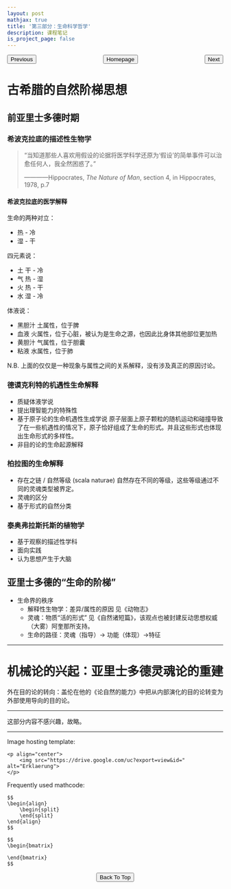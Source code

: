 ```yaml
---
layout: post
mathjax: true
title: '第三部分：生命科学哲学'
description: 课程笔记
is_project_page: false
---
```



<p style="text-align:center;">
<button type="button" onclick="window.location.href='index.html';">Homepage</button>
<span style="float:left;"><button type="button" onclick="window.location.href='PartII.html';">Previous</button></span>
<span style="float:right;"><button type="button" onclick="window.location.href='PartIV.html';">Next</button></span>
</p>

# 古希腊的自然阶梯思想
## 前亚里士多德时期
### 希波克拉底的描述性生物学
> “当知道那些人喜欢用假设的论据将医学科学还原为‘假设’的简单事件可以治愈任何人，我全然困惑了。”
>
> ————Hippocrates, _The Nature of Man_, section 4, in Hippocrates, 1978, p.7

#### 希波克拉底的医学解释
生命的两种对立：
* 热 - 冷
* 湿 - 干

四元素说：
* 土
  干 - 冷
* 气
  热 - 湿
* 火
  热 - 干
* 水
  湿 - 冷

体液说：
* 黑胆汁
  土属性，位于脾
* 血液
  火属性，位于心脏，被认为是生命之源，也因此比身体其他部位更加热
* 黄胆汁
  气属性，位于胆囊
* 粘液
  水属性，位于肺

N.B. 上面的仅仅是一种现象与属性之间的关系解释，没有涉及真正的原因讨论。

### 德谟克利特的机遇性生命解释
* 质疑体液学说
* 提出理智能力的特殊性
* 基于原子论的生命机遇性生成学说
  原子层面上原子颗粒的随机运动和碰撞导致了在一些机遇性的情况下，原子恰好组成了生命的形式。并且这些形式也体现出生命形式的多样性。
* 非目的论的生命起源解释

### 柏拉图的生命解释
* 存在之链 / 自然等级 (scala naturae)
  自然存在不同的等级，这些等级通过不同的灵魂类型被界定。
* 灵魂的区分
* 基于形式的自然分类

### 泰奥弗拉斯托斯的植物学
* 基于观察的描述性学科
* 面向实践
* 认为思想产生于大脑

## 亚里士多德的“生命的阶梯”
* 生命界的秩序
  * 解释性生物学：差异/属性的原因
    见《动物志》
  * 灵魂：物质“活的形式”
    见《自然诸短篇》，该观点也被封建反动思想权威（大雾）阿奎那所支持。
  * 生命的路径：灵魂（指导）-> 功能（体现）->特征
  
***

# 机械论的兴起：亚里士多德灵魂论的重建
外在目的论的转向：盖伦在他的《论自然的能力》中把从内部演化的目的论转变为外部使用导向的目的论。

***

这部分内容不感兴趣，故略。

***

Image hosting template:

```
<p align="center">
    <img src="https://drive.google.com/uc?export=view&id=" alt="Erklaerung">
</p>
```

Frequently used mathcode:
```
$$
\begin{align}
    \begin{split}
    \end{split}
\end{align}
$$

$$
\begin{bmatrix}
       
\end{bmatrix}
$$

```


<p style="text-align:center;">
<button type="button" onclick="window.location.href='#top';">Back To Top</button>
<p>
